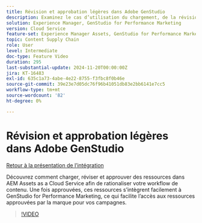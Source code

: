 ```yaml
---
title: Révision et approbation légères dans Adobe GenStudio
description: Examinez le cas d’utilisation du chargement, de la révision et de l’approbation de ressources dans AEM Assets pour les rendre disponibles pour utilisation dans GenStudio for Performance Marketing.
solution: Experience Manager, GenStudio for Performance Marketing
version: Cloud Service
feature-set: Experience Manager Assets, GenStudio for Performance Marketing
topic: Content Supply Chain
role: User
level: Intermediate
doc-type: Feature Video
duration: 295
last-substantial-update: 2024-11-20T00:00:00Z
jira: KT-16483
exl-id: 635c1a73-4abe-4e22-8755-f3fbc8f0b46e
source-git-commit: 39e23e7d05dc76f96b41051db83e2bb6141e7cc5
workflow-type: tm+mt
source-wordcount: '82'
ht-degree: 0%

---
```


# Révision et approbation légères dans Adobe GenStudio

[Retour à la présentation de l’intégration](./overview.md)

Découvrez comment charger, réviser et approuver des ressources dans AEM Assets as a Cloud Service afin de rationaliser votre workflow de contenu. Une fois approuvées, ces ressources s’intègrent facilement à GenStudio for Performance Marketing, ce qui facilite l’accès aux ressources approuvées par la marque pour vos campagnes.

>[!VIDEO](https://video.tv.adobe.com/v/3439265/?learn=on)
